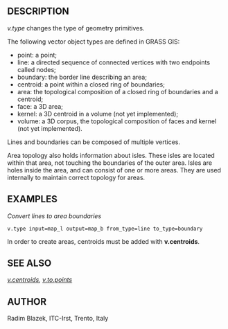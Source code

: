 ## DESCRIPTION

*v.type* changes the type of geometry primitives.

The following vector object types are defined in GRASS GIS:

- point: a point;
- line: a directed sequence of connected vertices with two endpoints
  called nodes;
- boundary: the border line describing an area;
- centroid: a point within a closed ring of boundaries;
- area: the topological composition of a closed ring of boundaries and a
  centroid;
- face: a 3D area;
- kernel: a 3D centroid in a volume (not yet implemented);
- volume: a 3D corpus, the topological composition of faces and kernel
  (not yet implemented).

Lines and boundaries can be composed of multiple vertices.

Area topology also holds information about isles. These isles are
located within that area, not touching the boundaries of the outer area.
Isles are holes inside the area, and can consist of one or more areas.
They are used internally to maintain correct topology for areas.

## EXAMPLES

*Convert lines to area boundaries*

```shell
v.type input=map_l output=map_b from_type=line to_type=boundary
```

In order to create areas, centroids must be added with **v.centroids**.

## SEE ALSO

*[v.centroids](v.centroids.md), [v.to.points](v.to.points.md)*

## AUTHOR

Radim Blazek, ITC-Irst, Trento, Italy
